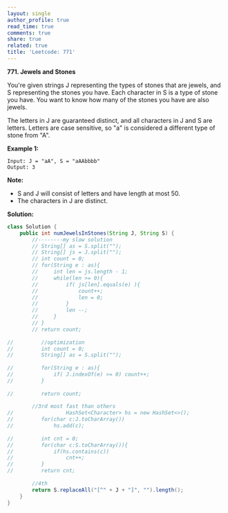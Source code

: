```yaml
---
layout: single
author_profile: true
read_time: true
comments: true
share: true
related: true
title: 'Leetcode: 771'
---
```


**771. Jewels and Stones** <br/>

You're given strings J representing the types of stones that are jewels, and S representing the stones you have.  Each character in S is a type of stone you have.  You want to know how many of the stones you have are also jewels. <br/>

The letters in J are guaranteed distinct, and all characters in J and S are letters. Letters are case sensitive, so "a" is considered a different type of stone from "A". <br/>

**Example 1:**<br/>

```
Input: J = "aA", S = "aAAbbbb"
Output: 3
```

**Note:** <br/>

* S and J will consist of letters and have length at most 50.
* The characters in J are distinct.

**Solution:**

```java
class Solution {
    public int numJewelsInStones(String J, String S) {
        //--------my slow solution
        // String[] as = S.split("");
        // String[] js = J.split("");
        // int count = 0;
        // for(String e : as){
        //     int len = js.length - 1;
        //     while(len >= 0){
        //         if( js[len].equals(e) ){
        //             count++;
        //             len = 0;
        //         }
        //         len --;
        //     }
        // }
        // return count;
        
//         //optimization
//         int count = 0;
//         String[] as = S.split("");
        
//         for(String e : as){
//             if( J.indexOf(e) >= 0) count++;
//         }
        
//         return count;
        
        //3rd most fast than others
//                 HashSet<Character> hs = new HashSet<>();
//         for(char c:J.toCharArray())
//             hs.add(c);
        
//         int cnt = 0;
//         for(char c:S.toCharArray()){
//             if(hs.contains(c))
//                 cnt++;
//         }
//         return cnt;
        
        //4th
        return S.replaceAll("[^" + J + "]", "").length();
    }
}
```